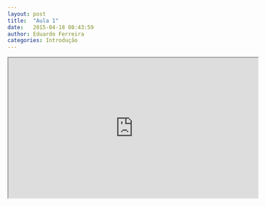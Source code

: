 ```yaml
---
layout: post
title:  "Aula 1"
date:   2015-04-18 08:43:59
author: Eduardo Ferreira
categories: Introdução
---
```


<center>
<iframe width="560" height="315" src="https://www.youtube.com/embed/zAlX1V3lK5s?autoplay=1"> </iframe>
</center>
